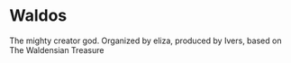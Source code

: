 # Waldos
The mighty creator god. Organized by eliza, produced by Ivers, based on The Waldensian Treasure
